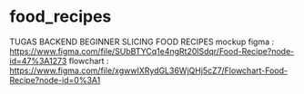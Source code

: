# food_recipes

TUGAS BACKEND BEGINNER SLICING FOOD RECIPES
mockup figma : https://www.figma.com/file/SUbBTYCq1e4ngRt20lSdqr/Food-Recipe?node-id=47%3A1273
flowchart : https://www.figma.com/file/xgwwIXRydGL36WjQHj5cZ7/Flowchart-Food-Recipe?node-id=0%3A1
